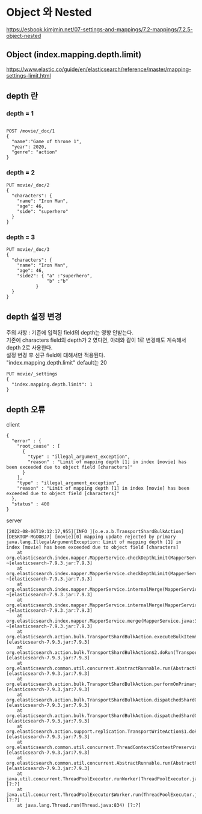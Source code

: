 #  Object 와 Nested
https://esbook.kimjmin.net/07-settings-and-mappings/7.2-mappings/7.2.5-object-nested

## Object (index.mapping.depth.limit)
https://www.elastic.co/guide/en/elasticsearch/reference/master/mapping-settings-limit.html


## depth 란

### depth = 1

```

POST /movie/_doc/1
{
  "name":"Game of throne 1",
  "year": 2020,
  "genre": "action"
}
```

### depth = 2
```
PUT movie/_doc/2
{
  "characters": {
    "name": "Iron Man",
    "age": 46,
    "side": "superhero"
  }
}
```

### depth = 3

```
PUT movie/_doc/3
{
  "characters": {
    "name": "Iron Man",
    "age": 46,
    "side2": { "a" :"superhero",
               "b" :"b"
           }
  }
}
```

## depth 설정 변경

주의 사항 : 기존에 입력된 field의 depth는 영향 안받는다.    
기존에 characters field의 depth가 2 였다면, 아래와 같이 1로 변경해도 계속해서 depth 2로 사용한다.    
설정 변경 후 신규 field에 대해서만 적용된다.   
"index.mapping.depth.limit" default는 20
```
PUT movie/_settings
{
  "index.mapping.depth.limit": 1
}
```

## depth 오류

client
```
{
  "error" : {
    "root_cause" : [
      {
        "type" : "illegal_argument_exception",
        "reason" : "Limit of mapping depth [1] in index [movie] has been exceeded due to object field [characters]"
      }
    ],
    "type" : "illegal_argument_exception",
    "reason" : "Limit of mapping depth [1] in index [movie] has been exceeded due to object field [characters]"
  },
  "status" : 400
}
```

server
```
[2022-08-06T19:12:17,955][INFO ][o.e.a.b.TransportShardBulkAction] [DESKTOP-MGOOBJ7] [movie][0] mapping update rejected by primary
java.lang.IllegalArgumentException: Limit of mapping depth [1] in index [movie] has been exceeded due to object field [characters]
	at org.elasticsearch.index.mapper.MapperService.checkDepthLimit(MapperService.java:617) ~[elasticsearch-7.9.3.jar:7.9.3]
	at org.elasticsearch.index.mapper.MapperService.checkDepthLimit(MapperService.java:604) ~[elasticsearch-7.9.3.jar:7.9.3]
	at org.elasticsearch.index.mapper.MapperService.internalMerge(MapperService.java:529) ~[elasticsearch-7.9.3.jar:7.9.3]
	at org.elasticsearch.index.mapper.MapperService.internalMerge(MapperService.java:427) ~[elasticsearch-7.9.3.jar:7.9.3]
	at org.elasticsearch.index.mapper.MapperService.merge(MapperService.java:359) ~[elasticsearch-7.9.3.jar:7.9.3]
	at org.elasticsearch.action.bulk.TransportShardBulkAction.executeBulkItemRequest(TransportShardBulkAction.java:281) [elasticsearch-7.9.3.jar:7.9.3]
	at org.elasticsearch.action.bulk.TransportShardBulkAction$2.doRun(TransportShardBulkAction.java:164) [elasticsearch-7.9.3.jar:7.9.3]
	at org.elasticsearch.common.util.concurrent.AbstractRunnable.run(AbstractRunnable.java:37) [elasticsearch-7.9.3.jar:7.9.3]
	at org.elasticsearch.action.bulk.TransportShardBulkAction.performOnPrimary(TransportShardBulkAction.java:209) [elasticsearch-7.9.3.jar:7.9.3]
	at org.elasticsearch.action.bulk.TransportShardBulkAction.dispatchedShardOperationOnPrimary(TransportShardBulkAction.java:116) [elasticsearch-7.9.3.jar:7.9.3]
	at org.elasticsearch.action.bulk.TransportShardBulkAction.dispatchedShardOperationOnPrimary(TransportShardBulkAction.java:82) [elasticsearch-7.9.3.jar:7.9.3]
	at org.elasticsearch.action.support.replication.TransportWriteAction$1.doRun(TransportWriteAction.java:161) [elasticsearch-7.9.3.jar:7.9.3]
	at org.elasticsearch.common.util.concurrent.ThreadContext$ContextPreservingAbstractRunnable.doRun(ThreadContext.java:737) [elasticsearch-7.9.3.jar:7.9.3]
	at org.elasticsearch.common.util.concurrent.AbstractRunnable.run(AbstractRunnable.java:37) [elasticsearch-7.9.3.jar:7.9.3]
	at java.util.concurrent.ThreadPoolExecutor.runWorker(ThreadPoolExecutor.java:1128) [?:?]
	at java.util.concurrent.ThreadPoolExecutor$Worker.run(ThreadPoolExecutor.java:628) [?:?]
	at java.lang.Thread.run(Thread.java:834) [?:?]
```




